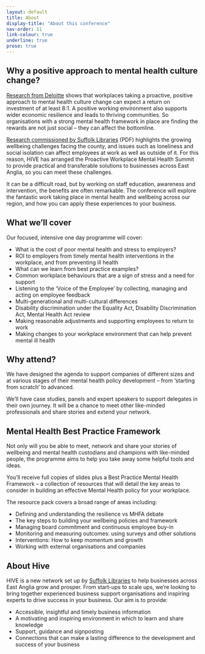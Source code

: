 ```yaml
---
layout: default
title: About
display-title: "About this conference"
nav-order: 11
link-colour: true
underline: true
prose: true
---
```


## Why a positive approach to mental health culture change?

[Research from Deloitte](https://www2.deloitte.com/uk/en/pages/public-sector/articles/mental-health-employers-review.html) shows that workplaces taking a proactive, positive approach to mental health culture change can expect a return on investment of at least 8:1. A positive working environment also supports wider economic resilience and leads to thriving communities. So organisations with a strong mental health framework in place are finding the rewards are not just social – they can affect the bottomline.

[Research commissioned by Suffolk Libraries](https://www.suffolklibraries.co.uk/assets/pdf/suffolk-libraries-a-predictive-impact-analysis.pdf) (PDF) highlights the growing wellbeing challenges facing the county, and issues such as loneliness and social isolation can affect employees at work as well as outside of it. For this reason, HIVE has arranged the Proactive Workplace Mental Health Summit to provide practical and transferable solutions to businesses across East Anglia, so you can meet these challenges.

It can be a difficult road, but by working on staff education, awareness and intervention, the benefits are often remarkable. The conference will explore the fantastic work taking place in mental health and wellbeing across our region, and how you can apply these experiences to your business.

## What we’ll cover

Our focused, intensive one day programme will cover:

- What is the cost of poor mental health and stress to employers?
- ROI to employers from timely mental health interventions in the workplace, and from preventing ill health
- What can we learn from best practice examples?
- Common workplace behaviours that are a sign of stress and a need for support
- Listening to the ‘Voice of the Employee’ by collecting, managing and acting on employee feedback
- Multi-generational and multi-cultural differences
- Disability discrimination under the Equality Act, Disability Discrimination Act, Mental Health Act review
- Making reasonable adjustments and supporting employees to return to work
- Making changes to your workplace environment that can help prevent mental ill health

## Why attend?

We have designed the agenda to support companies of different sizes and at various stages of their mental health policy development – from ‘starting from scratch’ to advanced.

We’ll have case studies, panels and expert speakers to support delegates in their own journey. It will be a chance to meet other like-minded professionals and share stories and extend your network.


## Mental Health Best Practice Framework

Not only will you be able to meet, network and share your stories of wellbeing and mental health custodians and champions with like-minded people, the programme aims to help you take away some helpful tools and ideas.

You’ll receive full copies of slides plus a Best Practice Mental Health Framework – a collection of resources that will detail the key areas to consider in building an effective Mental Health policy for your workplace.

The resource pack covers a broad range of areas including:

- Defining and understanding the resilience vs MHFA debate
- The key steps to building your wellbeing policies and framework
- Managing board commitment and continuous employee buy-in
- Monitoring and measuring outcomes: using surveys and other solutions
- Interventions: How to keep momentum and growth
- Working with external organisations and companies

## About Hive

HIVE is a new network set up by [Suffolk Libraries](https://www.suffolklibraries.co.uk) to help businesses across East Anglia grow and prosper. From start-ups to scale ups, we’re looking to bring together experienced business support organisations and inspiring experts to drive success in your business. Our aim is to provide:

- Accessible, insightful and timely business information
- A motivating and inspiring environment in which to learn and share knowledge
- Support, guidance and signposting
- Connections that can make a lasting difference to the development and success of your business
